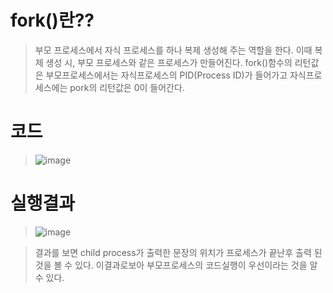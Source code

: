 # fork()란??
> 부모 프로세스에서 자식 프로세스를 하나 복제 생성해 주는 역할을 한다.
> 이때 복제 생성 시, 부모 프로세스와 같은 프로세스가 만들어진다.
> fork()함수의 리턴값은 부모프로세스에서는 자식프로세스의 PID(Process ID)가 들어가고
> 자식프로세스에는 pork의 리턴값은 0이 들어간다.

# 코드
> ![image](https://user-images.githubusercontent.com/79188587/165889966-6da25582-cee1-4ce7-9f5e-3e5a8a8ba867.png)

# 실행결과
>![image](https://user-images.githubusercontent.com/79188587/165889935-c1e70c17-c08e-4da6-8b48-9887d7acbb1c.png)

> 결과를 보면 child process가 출력한 문장의 위치가 프로세스가 끝난후 출력 된것을 볼 수 있다.
> 이결과로보아 부모프로세스의 코드실행이 우선이라는 것을 알 수 있다.
